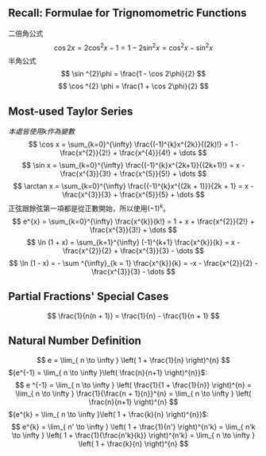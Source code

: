 ## Recall: Formulae for Trignomometric Functions
二倍角公式
$$
\cos 2x = 2 \cos ^{2} x - 1 = 1 - 2 \sin ^{2} x = \cos ^{2}x - \sin ^{2} x
$$
半角公式
$$
\sin ^{2}\phi = \frac{1 - \cos 2\phi}{2}
$$
$$
\cos ^{2} \phi = \frac{1 + \cos 2\phi}{2}
$$
## Most-used Taylor Series
*本處皆使用*$k$*作為變數*
$$
\cos x = \sum_{k=0}^{\infty} \frac{(-1)^{k}x^{2k}}{(2k)!} = 1 - \frac{x^{2}}{2!} + \frac{x^{4}}{4!} + \dots
$$
$$
\sin x = \sum_{k=0}^{\infty} \frac{(-1)^{k}x^{2k+1}}{(2k+1)!} = x - \frac{x^{3}}{3!} + \frac{x^{5}}{5!} + \dots
$$
$$
\arctan x = \sum_{k=0}^{\infty} \frac{(-1)^{k}x^{(2k + 1)}}{2k + 1} = x - \frac{x^{3}}{3} + \frac{x^{5}}{5} + \dots
$$
正弦跟餘弦第一項都是從正數開始，所以使用$(-1)^{k}$。
$$
e^{x} = \sum_{k=0}^{\infty} \frac{x^{k}}{k!} = 1 + x + \frac{x^{2}}{2!} + \frac{x^{3}}{3!} + \dots
$$
$$
\ln (1 + x) = \sum_{k=1}^{\infty} (-1)^{k+1} \frac{x^{k}}{k} =  x - \frac{x^{2}}{2} + \frac{x^{3}}{3} - \dots
$$
$$
\ln (1 - x) = - \sum ^{\infty}_{k = 1} \frac{x^{k}}{k} = -x - \frac{x^{2}}{2} - \frac{x^{3}}{3} - \dots
$$
## Partial Fractions' Special Cases
$$
\frac{1}{n(n + 1)} = \frac{1}{n} - \frac{1}{n + 1}
$$
## Natural Number Definition
$$
e = \lim_{ n \to \infty } \left(  1 + \frac{1}{n} \right)^{n}
$$
${e^{-1} = \lim_{ n \to \infty }\left( \frac{n}{n+1} \right)^{n}}$:
$$
e ^{-1} = \lim_{ n \to \infty } \left( \frac{1}{1 + \frac{1}{n}} \right)^{n} = \lim_{ n \to \infty } \frac{1}{\frac{n + 1}{n}}^{n} = \lim_{ n \to \infty } \left( \frac{n}{n+1} \right)^{n}
$$
${e^{k} = \lim_{ n \to \infty }\left( 1 + \frac{k}{n} \right)^{n}}$:
$$
e^{k} = \lim_{ n' \to \infty } \left( 1 + \frac{1}{n'} \right)^{n'k} = \lim_{ n'k \to \infty } \left(  1 + \frac{1}{\frac{n'k}{k}} \right)^{n'k} = \lim_{ n \to \infty } \left( 1 + \frac{k}{n} \right)^{n}
$$
